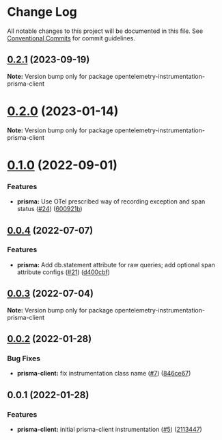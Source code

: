 # Change Log

All notable changes to this project will be documented in this file.
See [Conventional Commits](https://conventionalcommits.org) for commit guidelines.

## [0.2.1](https://github.com/justindsmith/opentelemetry-instrumentations-js/compare/opentelemetry-instrumentation-prisma-client@0.2.0...opentelemetry-instrumentation-prisma-client@0.2.1) (2023-09-19)

**Note:** Version bump only for package opentelemetry-instrumentation-prisma-client





# [0.2.0](https://github.com/justindsmith/opentelemetry-instrumentations-js/compare/opentelemetry-instrumentation-prisma-client@0.1.0...opentelemetry-instrumentation-prisma-client@0.2.0) (2023-01-14)

**Note:** Version bump only for package opentelemetry-instrumentation-prisma-client





# [0.1.0](https://github.com/justindsmith/opentelemetry-instrumentations-js/compare/opentelemetry-instrumentation-prisma-client@0.0.4...opentelemetry-instrumentation-prisma-client@0.1.0) (2022-09-01)


### Features

* **prisma:** Use OTel prescribed way of recording exception and span status ([#24](https://github.com/justindsmith/opentelemetry-instrumentations-js/issues/24)) ([600921b](https://github.com/justindsmith/opentelemetry-instrumentations-js/commit/600921b220c9495f66b4de717f378596f368d085))





## [0.0.4](https://github.com/justindsmith/opentelemetry-instrumentations-js/compare/opentelemetry-instrumentation-prisma-client@0.0.3...opentelemetry-instrumentation-prisma-client@0.0.4) (2022-07-07)


### Features

* **prisma:** Add db.statement attribute for raw queries; add optional span attribute configs ([#21](https://github.com/justindsmith/opentelemetry-instrumentations-js/issues/21)) ([d400cbf](https://github.com/justindsmith/opentelemetry-instrumentations-js/commit/d400cbf3691ee34ec45c1d078af68ae0da4e11a3))





## [0.0.3](https://github.com/justindsmith/opentelemetry-instrumentations-js/compare/opentelemetry-instrumentation-prisma-client@0.0.2...opentelemetry-instrumentation-prisma-client@0.0.3) (2022-07-04)

**Note:** Version bump only for package opentelemetry-instrumentation-prisma-client





## [0.0.2](https://github.com/justindsmith/opentelemetry-instrumentations-js/compare/opentelemetry-instrumentation-prisma-client@0.0.1...opentelemetry-instrumentation-prisma-client@0.0.2) (2022-01-28)


### Bug Fixes

* **prisma-client:** fix instrumentation class name ([#7](https://github.com/justindsmith/opentelemetry-instrumentations-js/issues/7)) ([846ce67](https://github.com/justindsmith/opentelemetry-instrumentations-js/commit/846ce675b807a71e734c19336724c3a356b84a4a))





## 0.0.1 (2022-01-28)


### Features

* **prisma-client:** initial prisma-client instrumentation ([#5](https://github.com/justindsmith/opentelemetry-instrumentations-js/issues/5)) ([2113447](https://github.com/justindsmith/opentelemetry-instrumentations-js/commit/211344725bb310a4850228cb6133f419b7131ac6))
